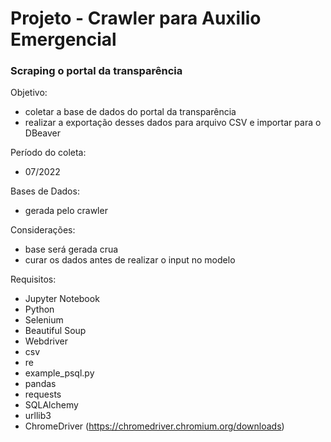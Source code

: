 # Projeto - Crawler para Auxilio Emergencial 

### Scraping o portal da transparência

Objetivo: 
* coletar a base de dados do portal da transparência
* realizar a exportação desses dados para arquivo CSV e importar para o DBeaver

Período do coleta:
* 07/2022

Bases de Dados:
* gerada pelo crawler

Considerações:
* base será gerada crua
* curar os dados antes de realizar o input no modelo

Requisitos:
* Jupyter Notebook
* Python
* Selenium
* Beautiful Soup
* Webdriver
* csv
* re
* example_psql.py
* pandas
* requests
* SQLAlchemy
* urllib3
* ChromeDriver (https://chromedriver.chromium.org/downloads)